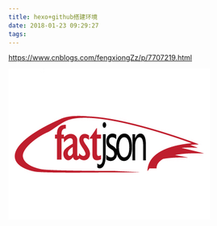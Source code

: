 ```yaml
---
title: hexo+github搭建环境
date: 2018-01-23 09:29:27
tags:
---
```

https://www.cnblogs.com/fengxiongZz/p/7707219.html
<!-- more -->
![Aaron Swartz](https://raw.githubusercontent.com/alibaba/fastjson/master/logo.jpg)